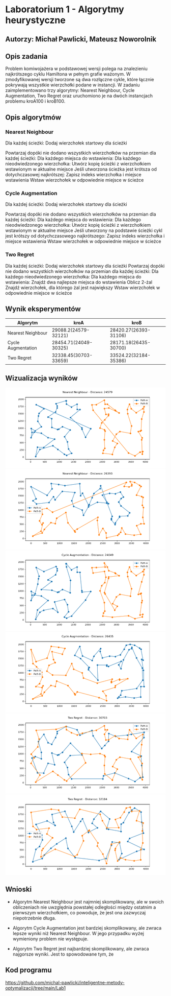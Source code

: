# Laboratorium 1 - Algorytmy heurystyczne

## Autorzy: Michał Pawlicki, Mateusz Noworolnik

## Opis zadania

Problem komiwojażera w podstawowej wersji polega na znalezieniu najkrótszego cyklu Hamiltona w pełnym grafie ważonym.
W zmodyfikowanej wersji tworzone są dwa rozłączne cykle, które łącznie pokrywają wszystkie wierzchołki podane w instancji.
W zadaniu zaimplementowano trzy algorytmy: Nearest Neighbour, Cycle Augmentation, Two Regret oraz uruchomiono je na dwóch instancjach problemu kroA100 i kroB100.

## Opis algorytmów

### Nearest Neighbour

Dla każdej ścieżki:
Dodaj wierzchołek startowy dla ścieżki

Powtarzaj dopóki nie dodano wszystkich wierzchołków na przemian dla każdej ścieżki:
Dla każdego miejsca do wstawienia:
Dla każdego nieodwiedzonego wierzchołka:
Utwórz kopię ścieżki z wierzchołkiem wstawionym w aktualne miejsce
Jeśli utworzona ścieżka jest krótsza od dotychczasowej najkrótszej:
Zapisz indeks wierzchołka i miejsce wstawienia
Wstaw wierzchołek w odpowiednie miejsce w ścieżce

### Cycle Augmentation

Dla każdej ścieżki:
Dodaj wierzchołek startowy dla ścieżki

Powtarzaj dopóki nie dodano wszystkich wierzchołków na przemian dla każdej ścieżki:
Dla każdego miejsca do wstawienia:
Dla każdego nieodwiedzonego wierzchołka:
Utwórz kopię ścieżki z wierzchołkiem wstawionym w aktualne miejsce
Jeśli utworzony na podstawie ścieżki cykl jest krótszy od dotychczasowego najkrótszego:
Zapisz indeks wierzchołka i miejsce wstawienia
Wstaw wierzchołek w odpowiednie miejsce w ścieżce

### Two Regret

Dla każdej ścieżki:
Dodaj wierzchołek startowy dla ścieżki
Powtarzaj dopóki nie dodano wszystkich wierzchołków na przemian dla każdej ścieżki:
Dla każdego nieodwiedzonego wierzchołka:
Dla każdego miejsca do wstawienia:
Znajdź dwa najlepsze miejsca do wstawienia
Oblicz 2-żal
Znajdź wierzchołek, dla którego żal jest największy
Wstaw wierzchołek w odpowiednie miejsce w ścieżce

## Wynik eksperymentów

| Algorytm           | kroA                  | kroB                  |
| ------------------ | --------------------- | --------------------- |
| Nearest Neighbour  | 29088.2(24579-32121)  | 28420.27(26393-31106) |
| Cycle Augmentation | 28454.71(24049-30325) | 28171.18(26435-30700) |
| Two Regret         | 32338.45(30703-33659) | 33524.22(32184-35386) |

## Wizualizacja wyników

![kroA](neighbour_A.png)
![kroB](neighbour_B.png)
![kroA](cycle_A.png)
![kroB](cycle_B.png)
![kroA](regret_A.png)
![kroB](regret_B.png)

## Wnioski

- Algorytm Nearest Neighbour jest najmniej skomplikowany, ale w swoich obliczeniach nie uwzględnia powstałej odległości między ostatnim a pierwszym wierzchołkiem, co powoduje,
  że jest ona zazwyczaj niepotrzebnie długa.

- Algorytm Cycle Augmentation jest bardziej skomplikowany, ale zwraca lepsze wyniki niż Nearest Neighbour. W jego przypadku wyżej wymieniony problem nie występuje.

- Algorytm Two Regret jest najbardziej skomplikowany, ale zwraca najgorsze wyniki. Jest to spowodowane tym, że

## Kod programu

https://github.com/michal-pawlicki/inteligentne-metody-optymalizacji/tree/main/Lab1
